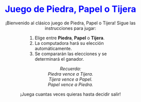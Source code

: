 <!DOCTYPE html>
<html lang="es">
<head>
    <meta charset="UTF-8">
    <meta name="viewport" content="width=device-width, initial-scale=1.0">
</head>
<body>
    <h1 style="color: blue; text-align: center;">Juego de Piedra, Papel o Tijera</h1>
    <p style="text-align: center;">
        ¡Bienvenido al clásico juego de Piedra, Papel o Tijera! Sigue las instrucciones para jugar:
    </p>
    <ol style="width: 50%; margin: 0 auto;">
        <li>Elige entre <strong>Piedra</strong>, <strong>Papel</strong> o <strong>Tijera</strong>.</li>
        <li>La computadora hará su elección automáticamente.</li>
        <li>Se compararán las elecciones y se determinará el ganador.</li>
    </ol>
    <p style="text-align: center; font-style: italic;">
        Recuerda: <br>
        Piedra vence a Tijera. <br>
        Tijera vence a Papel. <br>
        Papel vence a Piedra.
    </p>
    <p style="text-align: center;">
        ¡Juega cuantas veces quieras hasta decidir salir!
    </p>
</body>
</html>



